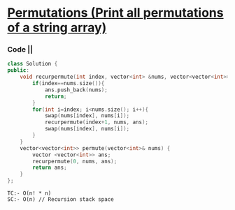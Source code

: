 # [Permutations (Print all permutations of a string array)](https://leetcode.com/problems/permutations/)

### Code ||

``` .cpp
class Solution {
public:
    void recurpermute(int index, vector<int> &nums, vector<vector<int>> &ans){
        if(index==nums.size()){
            ans.push_back(nums);
            return;
        }
        for(int i=index; i<nums.size(); i++){
            swap(nums[index], nums[i]);
            recurpermute(index+1, nums, ans);
            swap(nums[index], nums[i]);
        }
    }
    vector<vector<int>> permute(vector<int>& nums) {
        vector <vector<int>> ans;
        recurpermute(0, nums, ans);
        return ans;
    }
};
```

```
TC:- O(n! * n)
SC:- O(n) // Recursion stack space
```
